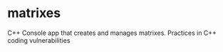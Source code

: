 # matrixes
C++ Console app that creates and manages matrixes. Practices in C++ coding vulnerabilities
